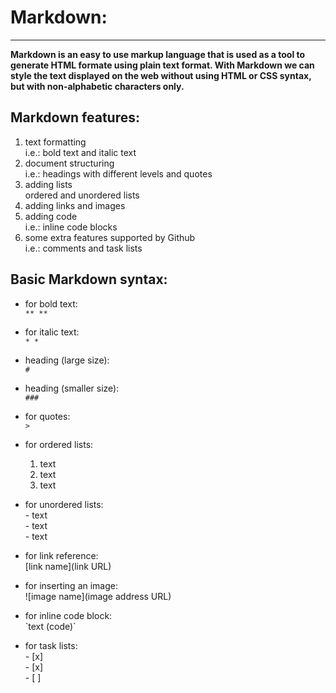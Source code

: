 # Markdown:
-----------
**Markdown is an easy to use markup language that is used as a tool to generate HTML formate using plain text format.
With Markdown we can style the text displayed on the web without using HTML or CSS syntax, but with non-alphabetic characters only.**


## Markdown features:
1.  text formatting  
    i.e.: bold text and italic text
2. document structuring  
    i.e.: headings with different levels and quotes 
3. adding lists  
    ordered and unordered lists
4. adding links and images
5. adding code  
    i.e.: inline code blocks
6. some extra features supported by Github  
    i.e.: comments and task lists

## Basic Markdown syntax:

- for bold text:  
    `** **`
- for italic text:  
    `* *`
- heading (large size):  
    `#`
- heading (smaller size):  
    `###`
- for quotes:  
    `>`
- for ordered lists:  
    1. text
    1. text
    1. text
    
- for unordered lists:  
    \- text  
    \- text  
    \- text
    
- for link reference:  
    \[link name](link URL)
- for inserting an image:  
    \![image name]\(image address URL)
- for inline code block:  
    \`text (code)`
- for task lists:  
    \- [x]  
    \- [x]  
    \- [ ]
